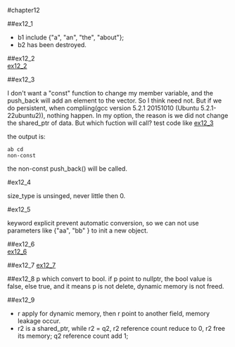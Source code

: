 #chapter12

##ex12_1
* b1 include {"a", "an", "the", "about"};
* b2 has been destroyed.

##ex12_2  
[ex12_2](https://github.com/suisuihan/cpp-primer/blob/master/chapter12/ex12_2.cpp)

##ex12_3

I don't want a "const" function to change my member variable, and the push_back will add an element to the vector. So I think need not.
But if we do persistent, when compliing(gcc version 5.2.1 20151010 (Ubuntu 5.2.1-22ubuntu2)), nothing happen. In my option, the reason is
we did not change the shared_ptr of data. But which fuction will call? test code like [ex12_3](https://github.com/suisuihan/cpp-primer/blob/master/chapter12/ex12_3.cpp)

the output is:
```
ab cd
non-const
```

the non-const push_back() will be called.


#ex12_4

size_type is unsinged, never little then 0.

#ex12_5

keyword explicit prevent automatic conversion, so we can not use parameters like {"aa", "bb" } to init a new object.

##ex12_6  
[ex12_6](https://github.com/suisuihan/cpp-primer/blob/master/chapter12/ex12_6.cpp)


##ex12_7
[ex12_7](https://github.com/suisuihan/cpp-primer/blob/master/chapter12/ex12_7.cpp)

##ex12_8
p which convert to bool. if p point to nullptr, the bool value is false, else true, and it means p is not delete, dynamic memory is not freed.

##ex12_9

* r apply for dynamic memory, then r point to another field, memory leakage occur.
* r2 is a shared_ptr, while r2 = q2, r2 reference count reduce to 0, r2 free its memory; q2 reference count add 1;




















